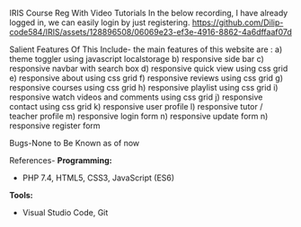 IRIS Course Reg With Video Tutorials
In the below recording, I have already logged in, we can easily login by just registering.
https://github.com/Dilip-code584/IRIS/assets/128896508/06069e23-ef3e-4916-8862-4a6dffaaf07d

Salient Features Of This Include-
the main features of this website are :
a)  theme toggler using javascript localstorage
b) responsive side bar
c) responsive navbar with search box
d) responsive quick view using css grid
e) responsive about using css grid
f) responsive reviews using css grid
g) responsive courses using css grid
h) responsive playlist using css grid
i) responsive watch videos and comments using css grid
j) responsive contact using css grid
k) responsive user profile
l) responsive tutor / teacher profile
m) responsive login form
n) responsive update form
n) responsive register form

Bugs-None to Be Known as of now

References- 
**Programming:**
- PHP 7.4, HTML5, CSS3, JavaScript (ES6)

**Tools:**
- Visual Studio Code, Git


